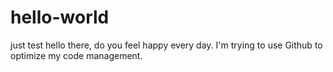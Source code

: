 # hello-world
just test
hello there, do you feel happy every day. I'm trying to use Github to optimize my code management.
